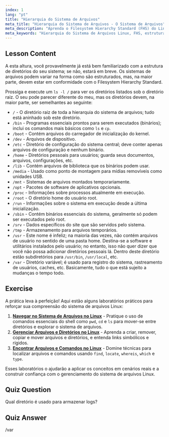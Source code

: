 ```yaml
---
index: 1
lang: "pt"
title: "Hierarquia do Sistema de Arquivos"
meta_title: "Hierarquia do Sistema de Arquivos - O Sistema de Arquivos"
meta_description: "Aprenda o Filesystem Hierarchy Standard (FHS) do Linux e entenda diretórios chave como /bin, /etc e /var. Explore a estrutura de diretórios do Linux."
meta_keywords: "Hierarquia do Sistema de Arquivos Linux, FHS, estrutura de diretórios Linux, comandos Linux, Linux para iniciantes, tutorial Linux, guia Linux"
---
```


## Lesson Content

A esta altura, você provavelmente já está bem familiarizado com a estrutura de diretórios do seu sistema; se não, estará em breve. Os sistemas de arquivos podem variar na forma como são estruturados, mas, na maior parte, devem estar em conformidade com o Filesystem Hierarchy Standard.

Prossiga e execute um `ls -l /` para ver os diretórios listados sob o diretório raiz. O seu pode parecer diferente do meu, mas os diretórios devem, na maior parte, ser semelhantes ao seguinte:

- `/` - O diretório raiz de toda a hierarquia do sistema de arquivos; tudo está aninhado sob este diretório.
- `/bin` - Programas essenciais prontos para serem executados (binários); inclui os comandos mais básicos como `ls` e `cp`.
- `/boot` - Contém arquivos do carregador de inicialização do kernel.
- `/dev` - Arquivos de dispositivo.
- `/etc` - Diretório de configuração do sistema central; deve conter apenas arquivos de configuração e nenhum binário.
- `/home` - Diretórios pessoais para usuários; guarda seus documentos, arquivos, configurações, etc.
- `/lib` - Contém arquivos de biblioteca que os binários podem usar.
- `/media` - Usado como ponto de montagem para mídias removíveis como unidades USB.
- `/mnt` - Sistemas de arquivos montados temporariamente.
- `/opt` - Pacotes de software de aplicativos opcionais.
- `/proc` - Informações sobre processos atualmente em execução.
- `/root` - O diretório home do usuário root.
- `/run` - Informações sobre o sistema em execução desde a última inicialização.
- `/sbin` - Contém binários essenciais do sistema, geralmente só podem ser executados pelo root.
- `/srv` - Dados específicos do site que são servidos pelo sistema.
- `/tmp` - Armazenamento para arquivos temporários.
- `/usr` - Este nome é infeliz; na maioria das vezes, não contém arquivos de usuário no sentido de uma pasta home. Destina-se a software e utilitários instalados pelo usuário; no entanto, isso não quer dizer que você não possa adicionar diretórios pessoais lá. Dentro deste diretório estão subdiretórios para `/usr/bin`, `/usr/local`, etc.
- `/var` - Diretório variável; é usado para registro do sistema, rastreamento de usuários, caches, etc. Basicamente, tudo o que está sujeito a mudanças o tempo todo.

## Exercise

A prática leva à perfeição! Aqui estão alguns laboratórios práticos para reforçar sua compreensão do sistema de arquivos Linux:

1. **[Navegar no Sistema de Arquivos no Linux](https://labex.io/pt/labs/comptia-navigate-the-filesystem-in-linux-590971)** - Pratique o uso de comandos essenciais do shell como `pwd`, `cd` e `ls` para mover-se entre diretórios e explorar o sistema de arquivos.
2. **[Gerenciar Arquivos e Diretórios no Linux](https://labex.io/pt/labs/comptia-manage-files-and-directories-in-linux-590835)** - Aprenda a criar, remover, copiar e mover arquivos e diretórios, e entenda links simbólicos e rígidos.
3. **[Encontrar Arquivos e Comandos no Linux](https://labex.io/pt/labs/comptia-find-files-and-commands-in-linux-590834)** - Domine técnicas para localizar arquivos e comandos usando `find`, `locate`, `whereis`, `which` e `type`.

Esses laboratórios o ajudarão a aplicar os conceitos em cenários reais e a construir confiança com o gerenciamento do sistema de arquivos Linux.

## Quiz Question

Qual diretório é usado para armazenar logs?

## Quiz Answer

/var

